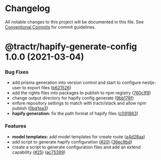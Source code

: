 # Changelog

All notable changes to this project will be documented in this file. See
[Conventional Commits](https://conventionalcommits.org) for commit guidelines.

# @tractr/hapify-generate-config 1.0.0 (2021-03-04)


### Bug Fixes

* add prisma generation into version control and start to configure nestjs-user to export files ([b621526](https://github.com/tractr/stack/commit/b621526e2a9c7dc5ed5f0a88c8cabffb636c17f7))
* add the rights files into packages to publish to npm registry ([760c1f9](https://github.com/tractr/stack/commit/760c1f98da944f39f821c7d4e30847e229bba44d))
* change output directory for hapify config generate ([9bb176f](https://github.com/tractr/stack/commit/9bb176f4013817e7db2dddf032d8f92fd06e717a))
* enfore repository settings to match with tractr/stack and allow npm publish ([0bd1ea3](https://github.com/tractr/stack/commit/0bd1ea38f5c1fc5f88e5611b214de8418bd59bdc))
* **hapify generation:** fix the path format of hapify files ([c091863](https://github.com/tractr/stack/commit/c0918634696ff9848cb6803b8a3ea25daf3e2e92))


### Features

* **model templates:** add model templates for create route ([a4d28aa](https://github.com/tractr/stack/commit/a4d28aa52badebd88186158d51ffe78d4c514dbf))
* add script to generate hapify configuration ([#20](https://github.com/tractr/stack/issues/20)) ([36ec9bd](https://github.com/tractr/stack/commit/36ec9bdc73ba1ae3053db3e0c16c1e00b1e0a225))
* create a script to generate configuration files and add an extend capability ([#25](https://github.com/tractr/stack/issues/25)) ([ac75399](https://github.com/tractr/stack/commit/ac75399d87c67f2698946b584408e849fdb1a2f3))
